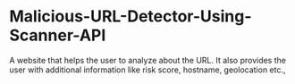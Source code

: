 # Malicious-URL-Detector-Using-Scanner-API
A website that helps the user to analyze about the URL. It also provides the user with additional information like risk score, hostname, geolocation etc.,
